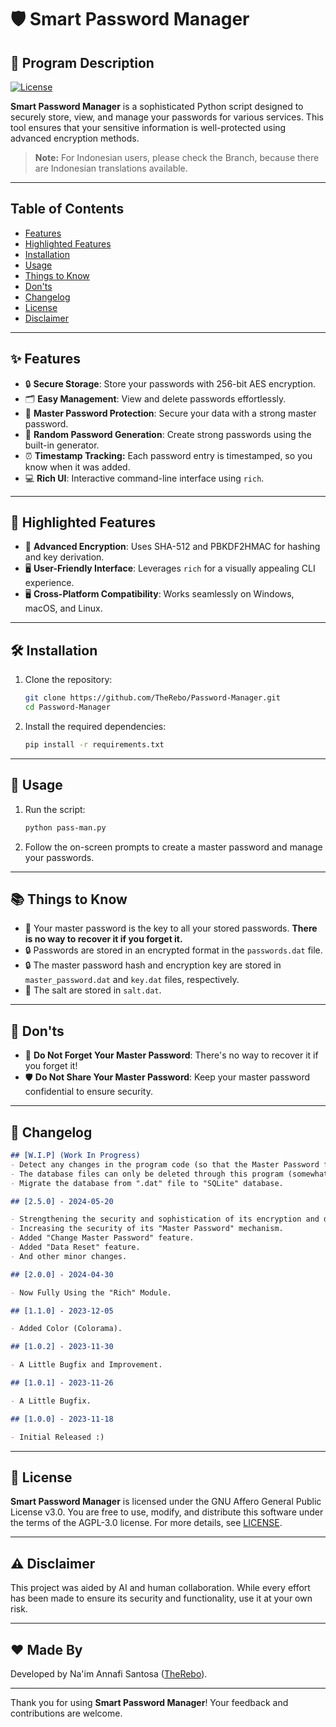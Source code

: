 # 🛡️ Smart Password Manager

## 🚀 Program Description

[![License](https://img.shields.io/badge/License-AGPLv3-blue.svg)](https://www.gnu.org/licenses/agpl-3.0)

**Smart Password Manager** is a sophisticated Python script designed to securely store, view, and manage your passwords for various services. This tool ensures that your sensitive information is well-protected using advanced encryption methods.

> **Note:** For Indonesian users, please check the Branch, because there are Indonesian translations available.

---

## Table of Contents

- [Features](#features)
- [Highlighted Features](#highlighted-features)
- [Installation](#installation)
- [Usage](#usage)
- [Things to Know](#things-to-know)
- [Don'ts](#don'ts)
- [Changelog](#changelog)
- [License](#license)
- [Disclaimer](#disclaimer)

---

## ✨ Features

- 🔒 **Secure Storage**: Store your passwords with 256-bit AES encryption.
- 🗂️ **Easy Management**: View and delete passwords effortlessly.
- 🔑 **Master Password Protection**: Secure your data with a strong master password.
- 🎲 **Random Password Generation**: Create strong passwords using the built-in generator.
- ⏰ **Timestamp Tracking:** Each password entry is timestamped, so you know when it was added.
- 💻 **Rich UI**: Interactive command-line interface using `rich`.

---

## 🌟 Highlighted Features

- 🔐 **Advanced Encryption**: Uses SHA-512 and PBKDF2HMAC for hashing and key derivation.
- 🖥️ **User-Friendly Interface**: Leverages `rich` for a visually appealing CLI experience.
- 🖥️ **Cross-Platform Compatibility**: Works seamlessly on Windows, macOS, and Linux.

---

## 🛠️ Installation

1. Clone the repository:
    ```bash
    git clone https://github.com/TheRebo/Password-Manager.git
    cd Password-Manager
    ```
2. Install the required dependencies:
    ```bash
    pip install -r requirements.txt
    ```

---

## 📖 Usage

1. Run the script:
    ```bash
    python pass-man.py
    ```
2. Follow the on-screen prompts to create a master password and manage your passwords.

---

## 📚 Things to Know

- 🔑 Your master password is the key to all your stored passwords. **There is no way to recover it if you forget it.**
- 🔒 Passwords are stored in an encrypted format in the `passwords.dat` file.
- 🔒 The master password hash and encryption key are stored in `master_password.dat` and `key.dat` files, respectively.
- 🧂 The salt are stored in `salt.dat`.

---

## 🚫 Don'ts

- 🚷 **Do Not Forget Your Master Password**: There's no way to recover it if you forget it!
- 🛡️ **Do Not Share Your Master Password**: Keep your master password confidential to ensure security.

---

## 📌 Changelog

```markdown
## [W.I.P] (Work In Progress)
- Detect any changes in the program code (so that the Master Password function cannot be deleted).
- The database files can only be deleted through this program (somewhat impossible).
- Migrate the database from ".dat" file to "SQLite" database.

## [2.5.0] - 2024-05-20

- Strengthening the security and sophistication of its encryption and decryption mechanisms.
- Increasing the security of its "Master Password" mechanism.
- Added "Change Master Password" feature.
- Added "Data Reset" feature.
- And other minor changes.

## [2.0.0] - 2024-04-30

- Now Fully Using the "Rich" Module.

## [1.1.0] - 2023-12-05

- Added Color (Colorama).

## [1.0.2] - 2023-11-30

- A Little Bugfix and Improvement.

## [1.0.1] - 2023-11-26

- A Little Bugfix.

## [1.0.0] - 2023-11-18

- Initial Released :)
```
---

## 📜 License

**Smart Password Manager** is licensed under the GNU Affero General Public License v3.0. You are free to use, modify, and distribute this software under the terms of the AGPL-3.0 license. For more details, see [LICENSE](https://www.gnu.org/licenses/agpl-3.0.html).

---

## ⚠️ Disclaimer

This project was aided by AI and human collaboration. While every effort has been made to ensure its security and functionality, use it at your own risk.

---

## ❤️ Made By

Developed by Na'im Annafi Santosa ([TheRebo](https://github.com/TheRebo)).

---

Thank you for using **Smart Password Manager**! Your feedback and contributions are welcome.
